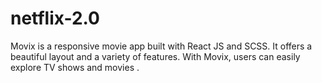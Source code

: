 # netflix-2.0
Movix is a responsive movie app built with React JS and SCSS. It offers a beautiful layout and a variety of features. With Movix, users can easily explore TV shows and movies .
